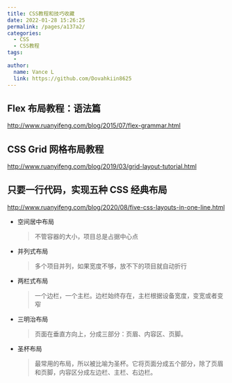 ```yaml
---
title: CSS教程和技巧收藏
date: 2022-01-28 15:26:25
permalink: /pages/a137a2/
categories:
  - CSS
  - CSS教程
tags:
  - 
author:
  name: Vance L
  link: https://github.com/Dovahkiin8625
---
```


## Flex 布局教程：语法篇

<http://www.ruanyifeng.com/blog/2015/07/flex-grammar.html>

## CSS Grid 网格布局教程

<http://www.ruanyifeng.com/blog/2019/03/grid-layout-tutorial.html>

## 只要一行代码，实现五种 CSS 经典布局

<http://www.ruanyifeng.com/blog/2020/08/five-css-layouts-in-one-line.html>

* 空间居中布局
  
  > 不管容器的大小，项目总是占据中心点

* 并列式布局
  
  > 多个项目并列，如果宽度不够，放不下的项目就自动折行

* 两栏式布局
  
  > 一个边栏，一个主栏。边栏始终存在，主栏根据设备宽度，变宽或者变窄

* 三明治布局
  
  > 页面在垂直方向上，分成三部分：页眉、内容区、页脚。

* 圣杯布局
  
  > 最常用的布局，所以被比喻为圣杯。它将页面分成五个部分，除了页眉和页脚，内容区分成左边栏、主栏、右边栏。
